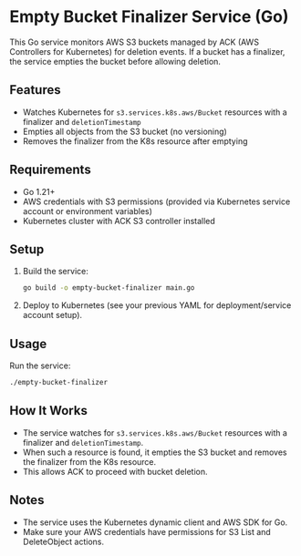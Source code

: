 # Empty Bucket Finalizer Service (Go)

This Go service monitors AWS S3 buckets managed by ACK (AWS Controllers for Kubernetes) for deletion events. If a bucket has a finalizer, the service empties the bucket before allowing deletion.

## Features
- Watches Kubernetes for `s3.services.k8s.aws/Bucket` resources with a finalizer and `deletionTimestamp`
- Empties all objects from the S3 bucket (no versioning)
- Removes the finalizer from the K8s resource after emptying

## Requirements
- Go 1.21+
- AWS credentials with S3 permissions (provided via Kubernetes service account or environment variables)
- Kubernetes cluster with ACK S3 controller installed

## Setup
1. Build the service:
   ```sh
   go build -o empty-bucket-finalizer main.go
   ```
2. Deploy to Kubernetes (see your previous YAML for deployment/service account setup).

## Usage
Run the service:
```sh
./empty-bucket-finalizer
```

## How It Works
- The service watches for `s3.services.k8s.aws/Bucket` resources with a finalizer and `deletionTimestamp`.
- When such a resource is found, it empties the S3 bucket and removes the finalizer from the K8s resource.
- This allows ACK to proceed with bucket deletion.

## Notes
- The service uses the Kubernetes dynamic client and AWS SDK for Go.
- Make sure your AWS credentials have permissions for S3 List and DeleteObject actions.
